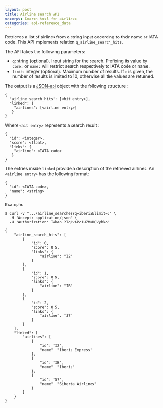 ```yaml
---
layout: post
title: Airline search API
excerpt: Search tool for airlines
categories: api-reference_data
---
```


Retrieves a list of airlines from a string input according to their name or IATA code.
This API implements relation `q_airline_search_hits`.

The API takes the following parameters:
* `q`: string (optional). Input string for the search. Prefixing its value by `code:` or `name:` will restrict search respectively to IATA code or name.
* `limit`: integer (optional). Maximum number of results. If `q` is given, the number of results is limited to 10, otherwise all the values are returned.

The output is a [JSON-api](http://jsonapi.org/format/) object with the following structure :

    {
      "airline_search_hits": [<hit entry>],
      "linked": {
        "airlines": [<airline entry>]
       }
    }

Where `<hit entry>` represents a search result :

    {
      "id": <integer>,
      "score": <float>,
      "links": {
        "airline": <IATA code>
       }
    }

The entries inside `linked` provide a description of the retrieved airlines.
An `<airline entry>` has the following format:

    {
      "id": <IATA code>,
      "name": <string>
    }


Example:

    $ curl -v ".../airline_searches?q=iberia&limit=3" \
      -H 'Accept: application/json' \
      -H 'Authorization: Token 2TqLvAPc1HZMnUQVybko'

    {
        "airline_search_hits": [
            {
                "id": 0,
                "score": 0.5,
                "links": {
                    "airline": "I2"
                }
            },
            {
                "id": 1,
                "score": 0.5,
                "links": {
                    "airline": "IB"
                }
            },
            {
                "id": 2,
                "score": 0.5,
                "links": {
                    "airline": "S7"
                }
            }
        ],
        "linked": {
            "airlines": [
                {
                    "id": "I2",
                    "name": "Iberia Express"
                },
                {
                    "id": "IB",
                    "name": "Iberia"
                },
                {
                    "id": "S7",
                    "name": "Siberia Airlines"
                }
            ]
        }
    }

